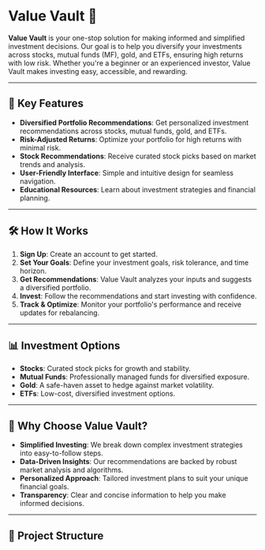 # Value Vault 🚀

**Value Vault** is your one-stop solution for making informed and simplified investment decisions. Our goal is to help you diversify your investments across stocks, mutual funds (MF), gold, and ETFs, ensuring high returns with low risk. Whether you're a beginner or an experienced investor, Value Vault makes investing easy, accessible, and rewarding.

---

## 🌟 **Key Features**
- **Diversified Portfolio Recommendations**: Get personalized investment recommendations across stocks, mutual funds, gold, and ETFs.
- **Risk-Adjusted Returns**: Optimize your portfolio for high returns with minimal risk.
- **Stock Recommendations**: Receive curated stock picks based on market trends and analysis.
- **User-Friendly Interface**: Simple and intuitive design for seamless navigation.
- **Educational Resources**: Learn about investment strategies and financial planning.

---

## 🛠️ **How It Works**
1. **Sign Up**: Create an account to get started.
2. **Set Your Goals**: Define your investment goals, risk tolerance, and time horizon.
3. **Get Recommendations**: Value Vault analyzes your inputs and suggests a diversified portfolio.
4. **Invest**: Follow the recommendations and start investing with confidence.
5. **Track & Optimize**: Monitor your portfolio's performance and receive updates for rebalancing.

---

## 📊 **Investment Options**
- **Stocks**: Curated stock picks for growth and stability.
- **Mutual Funds**: Professionally managed funds for diversified exposure.
- **Gold**: A safe-haven asset to hedge against market volatility.
- **ETFs**: Low-cost, diversified investment options.

---

## 🚀 **Why Choose Value Vault?**
- **Simplified Investing**: We break down complex investment strategies into easy-to-follow steps.
- **Data-Driven Insights**: Our recommendations are backed by robust market analysis and algorithms.
- **Personalized Approach**: Tailored investment plans to suit your unique financial goals.
- **Transparency**: Clear and concise information to help you make informed decisions.

---

## 📂 **Project Structure**
